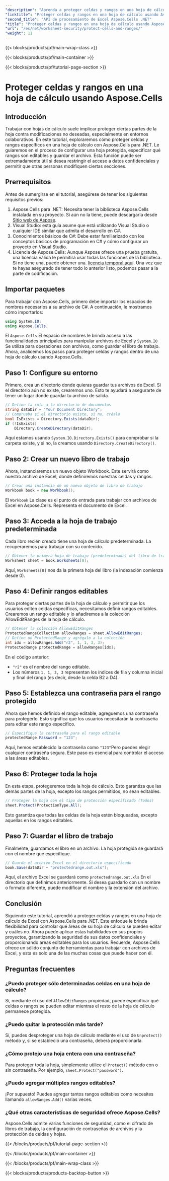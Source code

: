```yaml
---
"description": "Aprenda a proteger celdas y rangos en una hoja de cálculo de Excel con Aspose.Cells para .NET. Siga esta guía paso a paso para proteger sus hojas de cálculo."
"linktitle": "Proteger celdas y rangos en una hoja de cálculo usando Aspose.Cells"
"second_title": "API de procesamiento de Excel Aspose.Cells .NET"
"title": "Proteger celdas y rangos en una hoja de cálculo usando Aspose.Cells"
"url": "/es/net/worksheet-security/protect-cells-and-ranges/"
"weight": 11
---
```


{{< blocks/products/pf/main-wrap-class >}}

{{< blocks/products/pf/main-container >}}

{{< blocks/products/pf/tutorial-page-section >}}

# Proteger celdas y rangos en una hoja de cálculo usando Aspose.Cells

## Introducción
Trabajar con hojas de cálculo suele implicar proteger ciertas partes de la hoja contra modificaciones no deseadas, especialmente en entornos colaborativos. En este tutorial, exploraremos cómo proteger celdas y rangos específicos en una hoja de cálculo con Aspose.Cells para .NET. Le guiaremos en el proceso de configurar una hoja protegida, especificar qué rangos son editables y guardar el archivo. Esta función puede ser extremadamente útil si desea restringir el acceso a datos confidenciales y permitir que otras personas modifiquen ciertas secciones.
## Prerrequisitos
Antes de sumergirse en el tutorial, asegúrese de tener los siguientes requisitos previos:
1. Aspose.Cells para .NET: Necesita tener la biblioteca Aspose.Cells instalada en su proyecto. Si aún no la tiene, puede descargarla desde [Sitio web de Aspose](https://releases.aspose.com/cells/net/).
2. Visual Studio: esta guía asume que está utilizando Visual Studio o cualquier IDE similar que admita el desarrollo en C#.
3. Conocimientos básicos de C#: Debe estar familiarizado con los conceptos básicos de programación en C# y cómo configurar un proyecto en Visual Studio.
4. Licencia de Aspose.Cells: Aunque Aspose ofrece una prueba gratuita, una licencia válida le permitirá usar todas las funciones de la biblioteca. Si no tiene una, puede obtener una. [licencia temporal aquí](https://purchase.aspose.com/temporary-license/).
Una vez que te hayas asegurado de tener todo lo anterior listo, podemos pasar a la parte de codificación.
## Importar paquetes
Para trabajar con Aspose.Cells, primero debe importar los espacios de nombres necesarios a su archivo de C#. A continuación, le mostramos cómo importarlos:
```csharp
using System.IO;
using Aspose.Cells;
```
El `Aspose.Cells` El espacio de nombres le brinda acceso a las funcionalidades principales para manipular archivos de Excel y `System.IO` Se utiliza para operaciones con archivos, como guardar el libro de trabajo.
Ahora, analicemos los pasos para proteger celdas y rangos dentro de una hoja de cálculo usando Aspose.Cells.
## Paso 1: Configure su entorno
Primero, crea un directorio donde quieras guardar tus archivos de Excel. Si el directorio aún no existe, crearemos uno. Esto te ayudará a asegurarte de tener un lugar donde guardar tu archivo de salida.
```csharp
// Define la ruta a tu directorio de documentos
string dataDir = "Your Document Directory";
// Comprueba si el directorio existe, si no, créalo
bool IsExists = Directory.Exists(dataDir);
if (!IsExists)
    Directory.CreateDirectory(dataDir);
```
Aquí estamos usando `System.IO.Directory.Exists()` para comprobar si la carpeta existe, y si no, la creamos usando `Directory.CreateDirectory()`.
## Paso 2: Crear un nuevo libro de trabajo
Ahora, instanciaremos un nuevo objeto Workbook. Este servirá como nuestro archivo de Excel, donde definiremos nuestras celdas y rangos.
```csharp
// Crear una instancia de un nuevo objeto de libro de trabajo
Workbook book = new Workbook();
```
El `Workbook` La clase es el punto de entrada para trabajar con archivos de Excel en Aspose.Cells. Representa el documento de Excel.
## Paso 3: Acceda a la hoja de trabajo predeterminada
Cada libro recién creado tiene una hoja de cálculo predeterminada. La recuperaremos para trabajar con su contenido.
```csharp
// Obtener la primera hoja de trabajo (predeterminada) del libro de trabajo
Worksheet sheet = book.Worksheets[0];
```
Aquí, `Worksheets[0]` nos da la primera hoja del libro (la indexación comienza desde 0).
## Paso 4: Definir rangos editables
Para proteger ciertas partes de la hoja de cálculo y permitir que los usuarios editen celdas específicas, necesitamos definir rangos editables. Crearemos un rango editable y lo añadiremos a la colección AllowEditRanges de la hoja de cálculo.
```csharp
// Obtener la colección AllowEditRanges
ProtectedRangeCollection allowRanges = sheet.AllowEditRanges;
// Define un ProtectedRange y agrégalo a la colección
int idx = allowRanges.Add("r2", 1, 1, 3, 3);
ProtectedRange protectedRange = allowRanges[idx];
```
En el código anterior:
- `"r2"` es el nombre del rango editable.
- Los números `1, 1, 3, 3` representan los índices de fila y columna inicial y final del rango (es decir, desde la celda B2 a D4).
## Paso 5: Establezca una contraseña para el rango protegido
Ahora que hemos definido el rango editable, agreguemos una contraseña para protegerlo. Esto significa que los usuarios necesitarán la contraseña para editar este rango específico.
```csharp
// Especifique la contraseña para el rango editable
protectedRange.Password = "123";
```
Aquí, hemos establecido la contraseña como `"123"`Pero puedes elegir cualquier contraseña segura. Este paso es esencial para controlar el acceso a las áreas editables.
## Paso 6: Proteger toda la hoja
En esta etapa, protegeremos toda la hoja de cálculo. Esto garantiza que las demás partes de la hoja, excepto los rangos permitidos, no sean editables.
```csharp
// Proteger la hoja con el tipo de protección especificado (Todos)
sheet.Protect(ProtectionType.All);
```
Esto garantiza que todas las celdas de la hoja estén bloqueadas, excepto aquellas en los rangos editables.
## Paso 7: Guardar el libro de trabajo
Finalmente, guardamos el libro en un archivo. La hoja protegida se guardará con el nombre que especifique.
```csharp
// Guarde el archivo Excel en el directorio especificado
book.Save(dataDir + "protectedrange.out.xls");
```
Aquí, el archivo Excel se guardará como `protectedrange.out.xls` En el directorio que definimos anteriormente. Si desea guardarlo con un nombre o formato diferente, puede modificar el nombre y la extensión del archivo.
## Conclusión
Siguiendo este tutorial, aprendió a proteger celdas y rangos en una hoja de cálculo de Excel con Aspose.Cells para .NET. Este enfoque le brinda flexibilidad para controlar qué áreas de su hoja de cálculo se pueden editar y cuáles no. Ahora puede aplicar estas habilidades en sus propios proyectos, garantizando la seguridad de sus datos confidenciales y proporcionando áreas editables para los usuarios.
Recuerde, Aspose.Cells ofrece un sólido conjunto de herramientas para trabajar con archivos de Excel, y esta es solo una de las muchas cosas que puede hacer con él. 
## Preguntas frecuentes
### ¿Puedo proteger sólo determinadas celdas en una hoja de cálculo?
Sí, mediante el uso del `AllowEditRanges` propiedad, puede especificar qué celdas o rangos se pueden editar mientras el resto de la hoja de cálculo permanece protegida.
### ¿Puedo quitar la protección más tarde?
Sí, puedes desproteger una hoja de cálculo mediante el uso de `Unprotect()` método y, si se estableció una contraseña, deberá proporcionarla.
### ¿Cómo protejo una hoja entera con una contraseña?
Para proteger toda la hoja, simplemente utilice el `Protect()` método con o sin contraseña. Por ejemplo, `sheet.Protect("password")`.
### ¿Puedo agregar múltiples rangos editables?
¡Por supuesto! Puedes agregar tantos rangos editables como necesites llamando `allowRanges.Add()` varias veces.
### ¿Qué otras características de seguridad ofrece Aspose.Cells?
Aspose.Cells admite varias funciones de seguridad, como el cifrado de libros de trabajo, la configuración de contraseñas de archivos y la protección de celdas y hojas.

{{< /blocks/products/pf/tutorial-page-section >}}

{{< /blocks/products/pf/main-container >}}

{{< /blocks/products/pf/main-wrap-class >}}

{{< blocks/products/products-backtop-button >}}